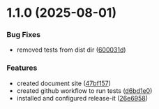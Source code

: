 

# 1.1.0 (2025-08-01)


### Bug Fixes

* removed tests from dist dir ([600031d](https://github.com/angelxmoreno/tagged-keyv-wrapper/commit/600031d394691c1fc9151c225d186ae24df850fd))


### Features

* created document site ([47bf157](https://github.com/angelxmoreno/tagged-keyv-wrapper/commit/47bf157d2e48c612e4be4a77bc76bb1aa7a84567))
* created github workflow to run tests ([d6bd1e0](https://github.com/angelxmoreno/tagged-keyv-wrapper/commit/d6bd1e08d93f388761af569cf48d8bfca54ab777))
* installed and configured release-it ([26e6958](https://github.com/angelxmoreno/tagged-keyv-wrapper/commit/26e6958bb67a7317e185e963693b8de5d4ce48d4))

